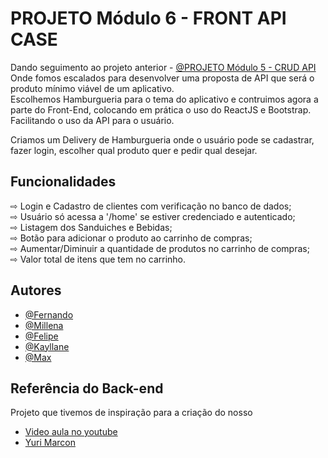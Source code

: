 # PROJETO Módulo 6 - FRONT API CASE

Dando seguimento ao projeto anterior - [@PROJETO Módulo 5 - CRUD API](https://github.com/fernandorussie/projeto-M5-CRUD-API)<br>
Onde fomos escalados para desenvolver uma proposta de API que será o <br>produto mínimo viável de um
aplicativo. <br>Escolhemos Hamburgueria para o tema do aplicativo e contruimos agora a<br> parte do Front-End, colocando em prática o uso do ReactJS e Bootstrap.
Facilitando o uso da API para o usuário.

Criamos um Delivery de Hamburgueria onde o usuário pode se cadastrar, fazer login, escolher qual produto quer e pedir qual desejar.

## Funcionalidades

⇨ Login e Cadastro de clientes com verificação no banco de dados;<br>
⇨ Usuário só acessa a '/home' se estiver credenciado e autenticado;<br>
⇨ Listagem dos Sanduiches e Bebidas;<br>
⇨ Botão para adicionar o produto ao carrinho de compras;<br>
⇨ Aumentar/Diminuir a quantidade de produtos no carrinho de compras;<br>
⇨ Valor total de itens que tem no carrinho.<br>

## Autores

- [@Fernando](https://www.github.com/fernandorussie)
- [@Millena](https://www.github.com/millenakeli)
- [@Felipe](https://www.github.com/afelipinas)
- [@Kayllane](https://www.github.com/kayllane29)
- [@Max](https://www.github.com/sabino05)

## Referência do Back-end
Projeto que tivemos de inspiração para a criação do nosso

 - [Video aula no youtube](https://www.youtube.com/watch?v=yEpiT-N2DUc&list=PLygIEirBzJi4lTC-5nzfhEyxuKq2y1uiR)
 - [Yuri Marcon](https://github.com/yurimarcon/api-node-sqlite)

